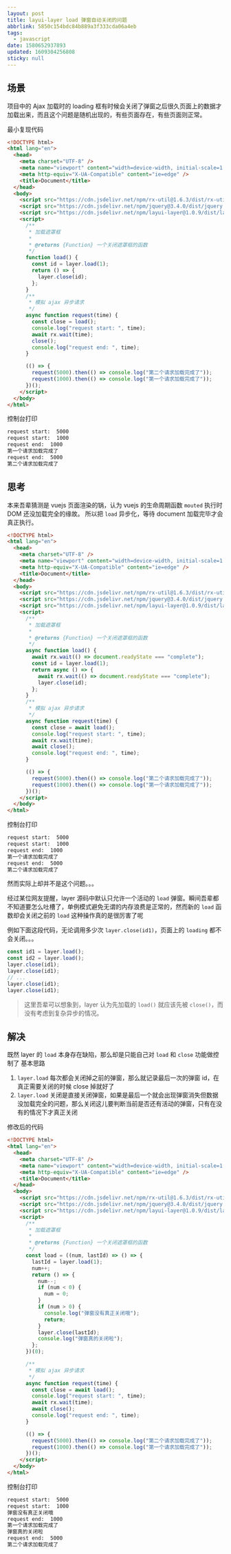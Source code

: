 ```yaml
---
layout: post
title: layui-layer load 弹窗自动关闭的问题
abbrlink: 5850c154bdc84b889a3f333cda06a4eb
tags:
  - javascript
date: 1580652937893
updated: 1609304256808
sticky: null
---
```


## 场景

项目中的 Ajax 加载时的 loading 框有时候会关闭了弹窗之后很久页面上的数据才加载出来，而且这个问题是随机出现的，有些页面存在，有些页面则正常。

最小复现代码

```html
<!DOCTYPE html>
<html lang="en">
  <head>
    <meta charset="UTF-8" />
    <meta name="viewport" content="width=device-width, initial-scale=1.0" />
    <meta http-equiv="X-UA-Compatible" content="ie=edge" />
    <title>Document</title>
  </head>
  <body>
    <script src="https://cdn.jsdelivr.net/npm/rx-util@1.6.3/dist/rx-util.js"></script>
    <script src="https://cdn.jsdelivr.net/npm/jquery@3.4.0/dist/jquery.min.js"></script>
    <script src="https://cdn.jsdelivr.net/npm/layui-layer@1.0.9/dist/layer.js"></script>
    <script>
      /**
       * 加载遮罩框
       *
       * @returns {Function} 一个关闭遮罩框的函数
       */
      function load() {
        const id = layer.load(1);
        return () => {
          layer.close(id);
        };
      }
      /**
       * 模拟 ajax 异步请求
       */
      async function request(time) {
        const close = load();
        console.log("request start: ", time);
        await rx.wait(time);
        close();
        console.log("request end: ", time);
      }

      (() => {
        request(5000).then(() => console.log("第二个请求加载完成了"));
        request(1000).then(() => console.log("第一个请求加载完成了"));
      })();
    </script>
  </body>
</html>
```

控制台打印

```sh
request start:  5000
request start:  1000
request end:  1000
第一个请求加载完成了
request end:  5000
第二个请求加载完成了
```

## 思考

本来吾辈猜测是 vuejs 页面渲染的锅，认为 vuejs 的生命周期函数 `mouted` 执行时 DOM 还没加载完全的缘故。
所以把 `load` 异步化，等待 document 加载完毕才会真正执行。

```html
<!DOCTYPE html>
<html lang="en">
  <head>
    <meta charset="UTF-8" />
    <meta name="viewport" content="width=device-width, initial-scale=1.0" />
    <meta http-equiv="X-UA-Compatible" content="ie=edge" />
    <title>Document</title>
  </head>
  <body>
    <script src="https://cdn.jsdelivr.net/npm/rx-util@1.6.3/dist/rx-util.js"></script>
    <script src="https://cdn.jsdelivr.net/npm/jquery@3.4.0/dist/jquery.min.js"></script>
    <script src="https://cdn.jsdelivr.net/npm/layui-layer@1.0.9/dist/layer.js"></script>
    <script>
      /**
       * 加载遮罩框
       *
       * @returns {Function} 一个关闭遮罩框的函数
       */
      async function load() {
        await rx.wait(() => document.readyState === "complete");
        const id = layer.load(1);
        return async () => {
          await rx.wait(() => document.readyState === "complete");
          layer.close(id);
        };
      }
      /**
       * 模拟 ajax 异步请求
       */
      async function request(time) {
        const close = await load();
        console.log("request start: ", time);
        await rx.wait(time);
        await close();
        console.log("request end: ", time);
      }

      (() => {
        request(5000).then(() => console.log("第二个请求加载完成了"));
        request(1000).then(() => console.log("第一个请求加载完成了"));
      })();
    </script>
  </body>
</html>
```

控制台打印

```sh
request start:  5000
request start:  1000
request end:  1000
第一个请求加载完成了
request end:  5000
第二个请求加载完成了
```

然而实际上却并不是这个问题。。。

经过某位网友提醒，layer 源码中默认只允许一个活动的 `load` 弹窗。瞬间吾辈都不知道要怎么吐槽了，单例模式避免无谓的内存浪费是正常的，然而新的 `load` 函数却会关闭之前的 `load` 这种操作真的是很厉害了呢

例如下面这段代码，无论调用多少次 `layer.close(id1)`，页面上的 `loading` 都不会关闭。。。

```js
const id1 = layer.load();
const id2 = layer.load();
layer.close(id1);
layer.close(id1);
// ...
layer.close(id1);
layer.close(id1);
```

> 这里吾辈可以想象到，layer 认为先加载的 `load()` 就应该先被 `close()`，而没有考虑到复杂异步的情况。

## 解决

既然 layer 的 `load` 本身存在缺陷，那么却是只能自己对 `load` 和 `close` 功能做控制了
基本思路

1.  `layer.load` 每次都会关闭掉之前的弹窗，那么就记录最后一次的弹窗 id，在真正需要关闭的时候 close 掉就好了
1.  `layer.load` 关闭是直接关闭弹窗，如果是最后一个就会出现弹窗消失但数据没加载完全的问题，那么关闭这儿要判断当前是否还有活动的弹窗，只有在没有的情况下才真正关闭

修改后的代码

```html
<!DOCTYPE html>
<html lang="en">
  <head>
    <meta charset="UTF-8" />
    <meta name="viewport" content="width=device-width, initial-scale=1.0" />
    <meta http-equiv="X-UA-Compatible" content="ie=edge" />
    <title>Document</title>
  </head>
  <body>
    <script src="https://cdn.jsdelivr.net/npm/rx-util@1.6.3/dist/rx-util.js"></script>
    <script src="https://cdn.jsdelivr.net/npm/jquery@3.4.0/dist/jquery.min.js"></script>
    <script src="https://cdn.jsdelivr.net/npm/layui-layer@1.0.9/dist/layer.js"></script>
    <script>
      /**
       * 加载遮罩框
       *
       * @returns {Function} 一个关闭遮罩框的函数
       */
      const load = ((num, lastId) => () => {
        lastId = layer.load(1);
        num++;
        return () => {
          num--;
          if (num < 0) {
            num = 0;
          }
          if (num > 0) {
            console.log("弹窗没有真正关闭哦");
            return;
          }
          layer.close(lastId);
          console.log("弹窗真的关闭啦");
        };
      })(0);

      /**
       * 模拟 ajax 异步请求
       */
      async function request(time) {
        const close = await load();
        console.log("request start: ", time);
        await rx.wait(time);
        await close();
        console.log("request end: ", time);
      }

      (() => {
        request(5000).then(() => console.log("第二个请求加载完成了"));
        request(1000).then(() => console.log("第一个请求加载完成了"));
      })();
    </script>
  </body>
</html>
```

控制台打印

```sh
request start:  5000
request start:  1000
弹窗没有真正关闭哦
request end:  1000
第一个请求加载完成了
弹窗真的关闭啦
request end:  5000
第二个请求加载完成了
```
